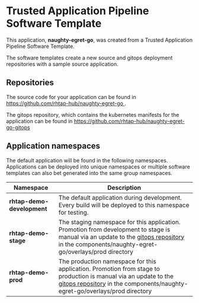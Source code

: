 # Trusted Application Pipeline Software Template

This application, **naughty-egret-go**, was created from a Trusted Application Pipeline Software Template.

The software templates create a new source and gitops deployment repositories with a sample source application. 

## Repositories

The source code for your application can be found in [https://github.com/rhtap-hub/naughty-egret-go ](https://github.com/rhtap-hub/naughty-egret-go ).
 
The gitops repository, which contains the kubernetes manifests for the application can be found in 
[https://github.com/rhtap-hub/naughty-egret-go-gitops ](https://github.com/rhtap-hub/naughty-egret-go-gitops ) 

## Application namespaces 

The default application will be found in the following namespaces. Applications can be deployed into unique namespaces or multiple software templates can also bet generated into the same group namespaces.  

|  Namespace   |  Description   |  
| -------- | -------- |   
| **rhtap-demo-development** | The default application during development. Every build will be deployed to this namespace for testing. | 
| **rhtap-demo-stage** | The staging namespace for this application. Promotion from development to stage is manual via an update to the [gitops repository](https://github.com/rhtap-hub/naughty-egret-go-gitops ) in the components/naughty-egret-go/overlays/prod directory |  
| **rhtap-demo-prod** | The production namespace for this application. Promotion from stage to production is manual via an update to the [gitops repository](https://github.com/rhtap-hub/naughty-egret-go-gitops ) in the components/naughty-egret-go/overlays/prod directory | 